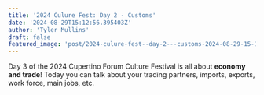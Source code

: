 ```yaml
---
title: '2024 Culure Fest: Day 2 - Customs'
date: '2024-08-29T15:12:56.395403Z'
author: 'Tyler Mullins'
draft: false
featured_image: 'post/2024-culure-fest--day-2---customs-2024-08-29-15-12-56.395403/CUPFW.png'
---
```


Day 3 of the 2024 Cupertino Forum Culture Festival is all about __economy and trade__! Today you can talk about your trading partners, imports, exports, work force, main jobs, etc.

